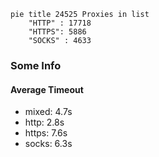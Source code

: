
```mermaid
pie title 24525 Proxies in list
    "HTTP" : 17718
    "HTTPS": 5886
    "SOCKS" : 4633
```

### Some Info
#### Average Timeout

- mixed: 4.7s
- http: 2.8s
- https: 7.6s
- socks: 6.3s